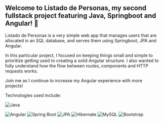 ## Welcome to Listado de Personas, my second fullstack project featuring Java, Springboot and Angular! 🚀

Listado de Personas is a very simple web app that manages users that are allocated in an SQL database, and serves them using Springboot, JPA and Angular.

In this particular project, I focused on keeping things small and simple to prioritize getting used to creating a solid Angular structure. I also wanted to fully understand how the flow between routes, components and HTTP requests works.

Join me as I continue to increase my Angular experience with more projects!

Technologies used include:

![Java](https://img.shields.io/badge/java-%23ED8B00.svg?style=for-the-badge&logo=openjdk&logoColor=white)

![Angular](https://img.shields.io/badge/Angular-19-red.svg?style=for-the-badge&logo=angular&logoColor=white)
![Spring Boot](https://img.shields.io/badge/Spring%20Boot-3.4.2-brightgreen.svg?style=for-the-badge&logo=spring&logoColor=white)
![JPA](https://img.shields.io/badge/JPA-2.2-blue.svg?style=for-the-badge&logo=java&logoColor=white)
![Hibernate](https://img.shields.io/badge/Hibernate-6.5.10-red.svg?style=for-the-badge&logo=hibernate&logoColor=white)
![MySQL](https://img.shields.io/badge/MySQL-Database-blue.svg?style=for-the-badge&logo=mysql&logoColor=white)
![Bootstrap](https://img.shields.io/badge/Bootstrap-563D7C.svg?style=for-the-badge&logo=bootstrap&logoColor=white)
